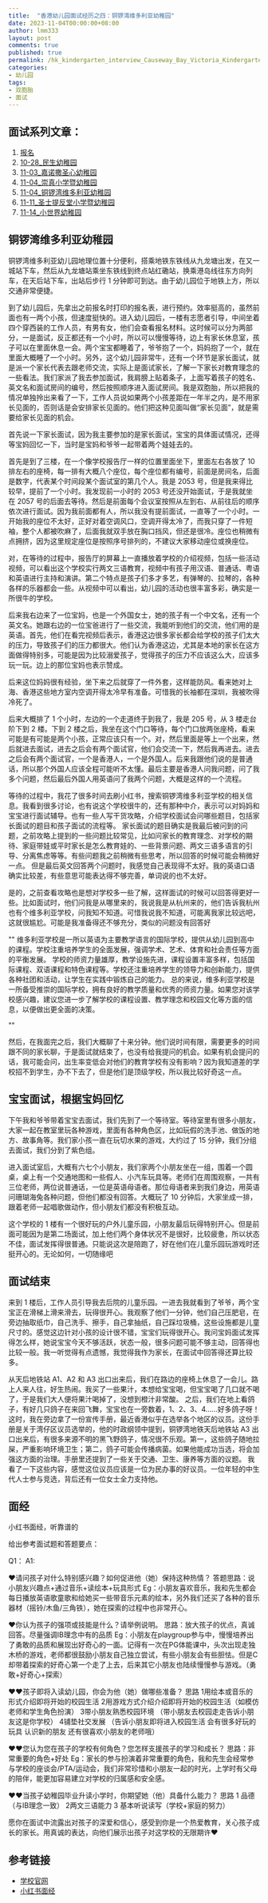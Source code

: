 ```yaml
---
title:  "香港幼儿园面试经历之四：铜锣湾维多利亚幼稚园"
date: 2023-11-04T00:00:00+08:00
author: lmm333
layout: post
comments: true
published: true
permalink: /hk_kindergarten_interview_Causeway_Bay_Victoria_Kindergarten/
categories:
- 幼儿园
tags:
- 双胞胎
- 面试
---
```


## 面试系列文章：

1. [报名]()
2. [10-28_民生幼稚园]()
3. [11-03_嘉诺撒圣心幼稚园]()
4. [11-04_崇真小学暨幼稚园]()
5. [11-04_铜锣湾维多利亚幼稚园]()
6. [11-11_圣士提反堂小学暨幼稚园]()
7. [11-14_小世界幼稚园]()

## 铜锣湾维多利亚幼稚园

铜锣湾维多利亚幼儿园地理位置十分便利，搭乘地铁东铁线从九龙塘出发，在又一城站下车，然后从九龙塘站乘坐东铁线到终点站红磡站，换乘港岛线往东方向列车，在天后站下车，出站后步行 1 分钟即可到达。由于幼儿园位于地铁上方，所以交通非常便捷。

到了幼儿园后，先拿出之前报名时打印的报名表，进行预约。效率挺高的，虽然前面也有一两个小孩，但速度挺快的。进入幼儿园后，一楼有志愿者引导，中间坐着四个穿西装的工作人员，有男有女，他们会查看报名材料。这时候可以分为两部分，一是面试，反正都还有一个小时，所以可以慢慢等待，边上有家长休息室，孩子可以在里面休息一会。两个宝宝都睡着了，爷爷抱了一个，妈妈抱了一个，就在里面大概睡了一个小时。另外，这个幼儿园非常牛，还有一个环节是家长面试，就是派一个家长代表去跟老师交流，实际上是面试家长，了解一下家长对教育理念的一些看法。我们家派了我去参加面试，我肩膀上贴着条子，上面写着孩子的姓名、英文名和面试房间的编号，然后按照顺序进入面试房间。我是双胞胎，所以把我的情况单独拎出来看了一下，工作人员说如果两个小孩差距在一年半之内，是不用家长见面的，否则话是会安排家长见面的。他们把这种见面叫做“家长见面”，就是需要给家长见面的机会。


首先说一下家长面试，因为我主要参加的是家长面试，宝宝的具体面试情况，还得等宝妈回忆一下，当时是宝妈和爷爷一起带着两个娃娃去的。

首先是到了三楼，在一个像学校报告厅一样的位置里面坐下，里面左右各放了 10 排左右的座椅，每一排有大概八个座位，每个座位都有编号，前面是房间名，后面是数字，代表某个时间段某个面试室的第几个人。我是 2053 号，但是我来得比较早，提前了一个小时。我发现前一小时的 2053 号还没开始面试，于是我就坐在 2057 号的后面去等待。然后是前面每个会议室按照从左到右、从前往后的顺序依次进行面试。因为我前面都有人，所以我没有提前面试，一直等了一个小时。一开始我的座位不太好，正好对着空调风口，空调开得太冷了，而我只穿了一件短袖，整个人都被吹麻了，后面我就双手放在胸口挡风，但还是很冷。座位也稍微有点拥挤，因为这里规定座位是按照序号排列的，不建议大家移动座位或换座位。


对，在等待的过程中，报告厅的屏幕上一直播放着学校的介绍视频，包括一些活动视频，可以看出这个学校实行两文三语教育，视频中有孩子用汉语、普通话、粤语和英语进行主持和演讲。第二个特点是孩子们多才多艺，有弹琴的、拉琴的，各种各样的乐器都会一些。从视频中可以看出，幼儿园的活动也很丰富多彩，确实是一所很牛的学校。


后来我右边来了一位宝妈，也是一个外国女士，她的孩子有一个中文名，还有一个英文名。她跟右边的一位宝爸进行了一些交流，我能听到他们的交流，他们用的是英语。首先，他们在看完视频后表示，香港这边很多家长都会给学校的孩子们太大的压力，导致孩子们的压力都很大。他们认为香港这边，尤其是本地的家长在这方面做得特别多，可能是因为比较溺爱孩子，觉得孩子的压力不应该这么大，应该多玩一玩。边上的那位宝妈也表示赞成。

后来这位妈妈很有经验，坐下来之后就穿了一件外套，这样能防风。看来她对上海、香港这些地方室内空调开得太冷早有准备。可惜我的长袖都在深圳，我被吹得冷死了。


后来大概排了 1 个小时，左边的一个走道终于到我了，我是 205 号，从 3 楼走台阶下到 2 楼。下到 2 楼之后，我坐在这个门口等待，每个门口放两张座椅，看来可能是有可能是两个小孩，正常应该只有一个。对，然后里面是等上一个出来，然后就进去面试，进去之后会有两个面试官，他们会交流一下，然后我再进去。进去之后会有两个面试官，一个是香港人，一个是外国人。后来我跟他们说的是普通话，所以那个外国人应该全程可能听不太懂。最后主要是香港人问我问题，问了我多个问题，然后最后外国人用英语问了我两个问题，大概是这样的一个流程。

等待的过程中，我花了很多时间去刷小红书，搜索铜锣湾维多利亚学校的相关信息。我看到很多讨论，也有说这个学校很牛的，还有那种中介，表示可以对妈妈和宝宝进行面试辅导。也有一些人写干货攻略，介绍学校面试会问哪些题目，包括家长面试的题目和孩子面试的流程等。
家长面试的题目确实是我最后被问到的问题，之前攻略上提到的一些问题比较常见，比如问家长的教育理念、对学校的期待、家庭带娃或平时家长是怎么教育娃的、一些背景问题、两文三语多语言的引导、分离焦虑等等。有些问题我之前稍微有些思考，所以回答的时候可能会稍微好一点。
但是最后英文回答两个问题时，我感觉自己表现得不太好。我的英语口语确实比较差，有些意思可能表达得不够完善，单词说的也不太好。

是的，之前查看攻略也是想对学校多一些了解，这样面试的时候可以回答得更好一些。比如面试时，他们问我是从哪里来的，我说我是从杭州来的，他们告诉我杭州也有个维多利亚学校，问我知不知道。可惜我说我不知道，可能离我家比较远吧，这就很尴尬。可能是我准备得还不够充分，类似的问题没有回答好

""
维多利亚学校是一所以英语为主要教学语言的国际学校，提供从幼儿园到高中的课程。学校注重培养学生的全面发展，强调学术、艺术、体育和社会责任等方面的平衡发展。
学校的师资力量雄厚，教学设施先进，课程设置丰富多样，包括国际课程、双语课程和特色课程等。学校还注重培养学生的领导力和创新能力，提供各种社团和活动，让学生在实践中锻炼自己的能力。
总的来说，维多利亚学校是一所备受推崇的国际学校，拥有良好的教学质量和优秀的师资力量。如果您对该学校感兴趣，建议您进一步了解学校的课程设置、教学理念和校园文化等方面的信息，以便做出更全面的决策。

""

然后，在我面完之后，我们大概聊了十来分钟。他们说时间有限，需要更多的时间跟不同的家长聊，于是面试就结束了，也没有给我提问的机会。如果有机会提问的话，我可能会问，出生率变低会对他们的教育学校有没有影响？因为我知道差的学校招不到学生，办不下去了，但是他们是顶级学校，所以我比较好奇这一点。


## 宝宝面试，根据宝妈回忆

下午我和爷爷带着宝宝去面试，我们先到了一个等待室。等待室里有很多小朋友，大家一起在教室里玩各种游戏，里面有各种角色区，比如玩假的洗手池、做饭的地方、故事角等。我们家小孩一直在玩切水果的游戏，大约过了 15 分钟，我们分组去面试，我们分到了紫色组。

进入面试室后，大概有六七个小朋友，我们家两个小朋友坐在一组，围着一个圆桌，桌上有一个交通地图和一些假人、小汽车玩具等。老师们在周围观察，一共有三位老师，两位说普通话，一位是英语母语者。那位母语者来到我们身边，用英语问珊瑚海兔各种问题，但他们都没有回答。大概玩了 10 分钟后，大家坐成一排，跟着老师一起唱歌做动作，但小朋友们都没有积极互动。

这个学校的 1 楼有一个很好玩的户外儿童乐园，小朋友最后玩得特别开心。但是前面可能因为是第二场面试，加上他们两个身体状况不是很好，比较疲惫，所以状态不佳，面试发挥得很普通。只能说这次是陪跑了，好在他们在儿童乐园玩游戏时还挺开心的。无论如何，一切随缘吧

## 面试结束
来到 1 楼后，工作人员引导我去后院的儿童乐园。一进去我就看到了爷爷，两个宝宝正在滑梯上滑来滑去，玩得很开心。我观察了他们一分钟，他们自己压肥皂，在旁边抽取纸巾，自己洗手、擦手，自己拿抽纸，自己踩垃圾桶，这些设施都是儿童尺寸的。感觉这边针对小孩的设计很不错，宝宝们玩得很开心。我问宝妈面试发挥得怎么样，她说宝宝今天不够活跃，状态一般，很多问题可能不够主动，回答得也比较一般。我一听觉得有点遗憾，我觉得我作为家长，在面试中回答得还算比较多。


从天后地铁站 A1、A2 和 A3 出口出来后，我们在路边的座椅上休息了一会儿。路上人来人往，好生热闹。我买了一些果汁，本想给宝宝喝，但宝宝喝了几口就不喝了，于是我们大人便将果汁喝掉了，没想到橙汁非常酸。
之后，我们在地上看鸽子，有好几只鸽子在来回飞舞，宝宝也在一旁数着，1、2、3、4……好多鸽子呀！这时，我在旁边拿了一份宣传手册，最近香港似乎在选举各个地区的议员。这份手册是关于湾仔区议员选举的，他的时政纲领中提到，铜锣湾地铁天后地铁站 A3 出口出来后，有很多来源不明的黑飞野鸽子，情况很不乐观。第一，这些鸽子随地拉屎，严重影响环境卫生；第二，鸽子可能会传播病菌。如果他能成功当选，将会加强这方面的治理。手册里还提到了一些关于交通、卫生、康养等方面的议题。
我看了一下这些内容，感觉这位议员应该是一位为民办事的好议员。一位年轻的中生代人士参与竞选，背后还有一位女士全力支持他。

## 面经
小红书面经，听靠谱的

给出参考面试题和答题要点：

Q1：
A1:

❤️请问孩子对什么特别感兴趣？如何促进他（她）保持这种热情？
答题思路：说小朋友兴趣点+通过音乐+读绘本+玩具形式
Eg：小朋友喜欢音乐，我和先生都会每日播放英语歌童歌和给她买一些带音乐元素的绘本，另外我们还买了各种的音乐器材（摇铃/木鱼/三角铁），她在探索的过程中也非常开心。

❤️你认为孩子的强项或技能是什么？请举例说明。
思路：放大孩子的优点，真诚回答。尽量强调IB理念中有的品质
Eg：小朋友在playgroup参与中，慢慢培养出了勇敢的品质和展现出好奇心的一面。记得有一次在PG体能课中，头次出现走独木桥的游戏，老师都很鼓励小朋友自己独立尝试，有些小朋友会有些胆怯。但是C却带着探索的好奇心第一个走了上去，后来其它小朋友也陆续慢慢参与游戏。（勇敢+好奇心+探索）

❤️❤️孩子即将入读幼儿园，你会为他（她）做哪些准备？
思路 1用绘本或音乐的形式介绍即将开始的校园生活
2用游戏方式介绍介绍即将开始的校园生活（如模仿老师和学生角色扮演）
3带小朋友熟悉校园环境 （带小朋友去校园走走告诉小朋友这是你学校）
4铺垫社交发展 （告诉小朋友即将进入校园生活 会有很多好玩的玩具 认识新的朋友 还有很喜欢小朋友的老师哦）

❤️❤️您认为您在孩子的学校有何角色？您怎样支援孩子的学习和成长？
思路：非常重要的角色+好处
Eg：家长的参与扮演着非常重要的角色，我和先生会经常参与学校的座谈会/PTA/运动会，我们非常珍惜和小朋友一起的时光，上学时有父母的陪伴，能更加容易建立对学校的归属感和安全感。

❤️❤️当孩子幼稚园毕业升读小学时，你期望她（他）具备什么能力？
思路 1 品德（与IB理念一致） 2两文三语能力 3 基本听说读写（学校+家庭的努力）

愿你在面试中流露出对孩子的深爱和信心，感受到你是一个热爱教育，关心孩子成长的家长。用真诚的表达，向他们展示出孩子对这学校的无限期许❤️


## 参考链接
- [学校官网](https://www.cbvictoria.edu.hk/sc/)
- [小红书面经](https://www.xiaohongshu.com/explore/64ff334a000000001e00e925)